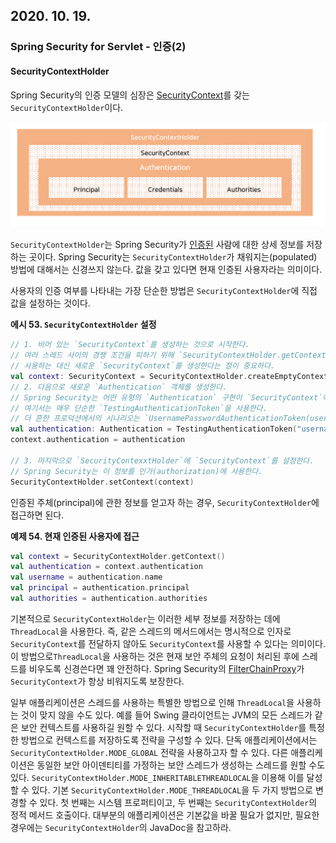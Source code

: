 ## 2020. 10. 19.

### Spring Security for Servlet - 인증(2)

#### SecurityContextHolder

Spring Security의 인증 모델의 심장은 [SecurityContext][security-context]를 갖는 `SecurityContextHolder`이다. 

![2020-10-19-fig1](2020-10-19-fig1.png)

`SecurityContextHolder`는 Spring Security가 [인증된][spring-security-authentication] 사람에 대한 상세 정보를 저장하는 곳이다. Spring Security는 `SecurityContextHolder`가 채워지는(populated) 방법에 대해서는 신경쓰지 않는다. 값을 갖고 있다면 현재 인증된 사용자라는 의미이다.

사용자의 인증 여부를 나타내는 가장 단순한 방법은 `SecurityContextHolder`에 직접 값을 설정하는 것이다.

**에시 53. `SecurityContextHolder` 설정**

```kotlin
// 1. 비어 있는 `SecurityContext`를 생성하는 것으로 시작한다.
// 여러 스레드 사이의 경쟁 조건을 피하기 위해 `SecurityContextHolder.getContext().setAuthentication(authentication)을 
// 사용하는 대신 새로운 `SecurityContext`를 생성한다는 점이 중요하다.
val context: SecurityContext = SecurityContextHolder.createEmptyContext() 
// 2. 다음으로 새로운 `Authentication` 객체를 생성한다.
// Spring Security는 어떤 유형의 `Authentication` 구현이 `SecurityContext`에 설정되는지는 신경쓰지 않는다.
// 여기서는 매우 단순한 `TestingAuthenticationToken`을 사용한다.
// 더 흔한 프로덕션에서의 시나리오는 `UsernamePasswordAuthenticationToken(userDetails, password, authorities)`이다.
val authentication: Authentication = TestingAuthenticationToken("username", "password", "ROLE_USER") 
context.authentication = authentication

// 3. 마지막으로 `SecurityContexxtHolder`에 `SecurityContext`를 설정한다.
// Spring Security는 이 정보를 인가(authorization)에 사용한다.
SecurityContextHolder.setContext(context) 
```

인증된 주체(principal)에 관한 정보를 얻고자 하는 경우, `SecurityContextHolder`에 접근하면 된다.

**예제 54. 현재 인증된 사용자에 접근**

```kotlin
val context = SecurityContextHolder.getContext()
val authentication = context.authentication
val username = authentication.name
val principal = authentication.principal
val authorities = authentication.authorities
```

기본적으로 `SecurityContextHolder`는 이러한 세부 정보를 저장하는 데에 `ThreadLocal`을 사용한다. 즉, 같은 스레드의 메서드에서는 명시적으로 인자로 `SecurityContext`를 전달하지 않아도 `SecurityContext`를 사용할 수 있다는 의미이다. 이 방법으로`ThreadLocal`을 사용하는 것은 현재 보안 주체의 요청이 처리된 후에 스레드를 비우도록 신경쓴다면 꽤 안전하다. Spring Security의 [FilterChainProxy][filter-chain-proxy]가 `SecurityContext`가 항상 비워지도록 보장한다. 

일부 애플리케이션은 스레드를 사용하는 특별한 방법으로 인해 `ThreadLocal`을 사용하는 것이 맞지 않을 수도 있다. 예를 들어 Swing 클라이언트는 JVM의 모든 스레드가 같은 보안 컨텍스트를 사용하길 원할 수 있다. 시작할 때 `SecurityContextHolder`를 특정한 방법으로 컨텍스트를 저장하도록 전략을 구성할 수 있다. 단독 애플리케이션에서는 `SecurityContextHolder.MODE_GLOBAL` 전략을 사용하고자 할 수 있다. 다른 애플리케이션은 동일한 보안 아이덴티티를 가정하는 보안 스레드가 생성하는 스레드를 원할 수도 있다. `SecurityContextHolder.MODE_INHERITABLETHREADLOCAL`을 이용해 이를 달성할 수 있다. 기본 `SecurityContextHolder.MODE_THREADLOCAL`을 두 가지 방법으로 변경할 수 있다. 첫 번째는 시스템 프로퍼티이고, 두 번째는 `SecurityContextHolder`의 정적 메서드 호출이다. 대부분의 애플리케이션은 기본값을 바꿀 필요가 없지만, 필요한 경우에는 `SecurityContextHolder`의 JavaDoc을 참고하라. 



[security-context]: https://docs.spring.io/spring-security/site/docs/5.4.1/reference/html5/#servlet-authentication-securitycontext
[spring-security-authentication]: https://docs.spring.io/spring-security/site/docs/5.4.1/reference/html5/#authentication
[filter-chain-proxy]: https://docs.spring.io/spring-security/site/docs/5.4.1/reference/html5/#servlet-filterchainproxy